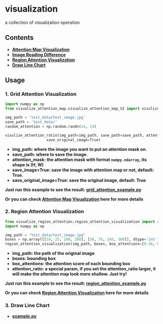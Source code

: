 # visualization
a collection of visualization operation

## Contents
- [__Attention Map Visualization__](https://github.com/rentainhe/visualization/tree/master/visualize_attention_map)
- [__Image Reading Difference__](https://github.com/rentainhe/visualization/tree/master/read_img)
- [__Region Attention Visualization__](https://github.com/rentainhe/visualization/tree/master/visualize_region_attention)
- [__Draw Line Chart__]()


## Usage
### 1. Grid Attention Visualization
```python
import numpy as np
from visualize_attention_map.visualize_attention_map_V2 import visulize_attention_ratio

img_path = 'test_data/test_image.jpg'
save_path = 'test_data/'
random_attention = np.random.randn(14, 14)

visulize_attention_ratio(img_path=img_path, save_path=save_path, attention_mask=random_attention, save_image=True,
                   save_original_image=True)
```
- __img_path: where the image you want to put an attention mask on.__
- __save_path: where to save the image.__
- __attention_mask: the attention mask with format `numpy.ndarray`, its shape is (H, W)__
- __save_image=True: save the image with attention map or not, default: True.__
- __save_original_image=True: save the original image, default: True__

__Just run this example to see the result: [grid_attention_example.py](https://github.com/rentainhe/visualization/blob/master/grid_attention_example.py)__

__Or you can check [Attention Map Visualization](https://github.com/rentainhe/visualization/tree/master/visualize_attention_map) here for more details__

### 2. Region Attention Visualization
```python
from visualize_region_attention.region_attention_visualization import region_attention_visualization
import numpy as np

img_path = "test_data/test_image.jpg"
boxes = np.array([[14, 25, 100, 200], [56, 75, 245, 300]], dtype='int')
region_attention_visualization(img_path, boxes, box_attentions=[0.36, 0.64], attention_ratio=1.0)
```
- __img_path: the path of the original image__
- __boxes: bounding box__
- __box_attentions: the attention score of each bounding box__
- __attention_ratio: a special param, if you set the attention_ratio larger, it will make the attention map look more shallow. Just try!__

__Just run this example to see the result: [region_attention_example.py](https://github.com/rentainhe/visualization/blob/master/region_attention_example.py)__

__Or you can check [Region Attention Visualization](https://github.com/rentainhe/visualization/tree/master/visualize_region_attention) here for more details__

### 3. Draw Line Chart
- [__example.py__]()